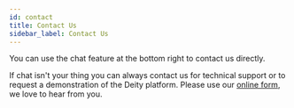 ```yaml
---
id: contact
title: Contact Us
sidebar_label: Contact Us
---
```


You can use the chat feature at the bottom right to contact us directly.

If chat isn't your thing you can always contact us for technical support or to request a demonstration of the Deity platform. Please use our <a href="https://deity.com/contact" target="_blank" rel="noreferrer noopener">online form</a>, we love to hear from you.
